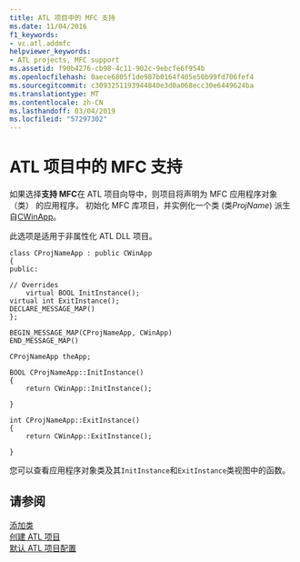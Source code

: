 ```yaml
---
title: ATL 项目中的 MFC 支持
ms.date: 11/04/2016
f1_keywords:
- vc.atl.addmfc
helpviewer_keywords:
- ATL projects, MFC support
ms.assetid: f90b4276-cb98-4c11-902c-9ebcfe6f954b
ms.openlocfilehash: 0aece6805f1de987b0164f405e50b99fd706fef4
ms.sourcegitcommit: c3093251193944840e3d0a068ecc30e6449624ba
ms.translationtype: MT
ms.contentlocale: zh-CN
ms.lasthandoff: 03/04/2019
ms.locfileid: "57297302"
---
```

# <a name="mfc-support-in-atl-projects"></a>ATL 项目中的 MFC 支持

如果选择**支持 MFC**在 ATL 项目向导中，则项目将声明为 MFC 应用程序对象 （类） 的应用程序。 初始化 MFC 库项目，并实例化一个类 (类*ProjName*) 派生自[CWinApp](../../mfc/reference/cwinapp-class.md)。

此选项是适用于非属性化 ATL DLL 项目。

```
class CProjNameApp : public CWinApp
{
public:

// Overrides
    virtual BOOL InitInstance();
virtual int ExitInstance();
DECLARE_MESSAGE_MAP()
};

BEGIN_MESSAGE_MAP(CProjNameApp, CWinApp)
END_MESSAGE_MAP()

CProjNameApp theApp;

BOOL CProjNameApp::InitInstance()
{
    return CWinApp::InitInstance();

}

int CProjNameApp::ExitInstance()
{
    return CWinApp::ExitInstance();

}
```

您可以查看应用程序对象类及其`InitInstance`和`ExitInstance`类视图中的函数。

## <a name="see-also"></a>请参阅

[添加类](../../ide/adding-a-class-visual-cpp.md)<br/>
[创建 ATL 项目](../../atl/reference/creating-an-atl-project.md)<br/>
[默认 ATL 项目配置](../../atl/reference/default-atl-project-configurations.md)
